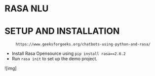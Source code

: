 # RASA NLU

# SETUP AND INSTALLATION 
         https://www.geeksforgeeks.org/chatbots-using-python-and-rasa/

- Install Rasa Opensource using ``` pip install rasa==2.6.2 ```
- Run  ``` rasa init ``` to set up the demo project.

![img]
